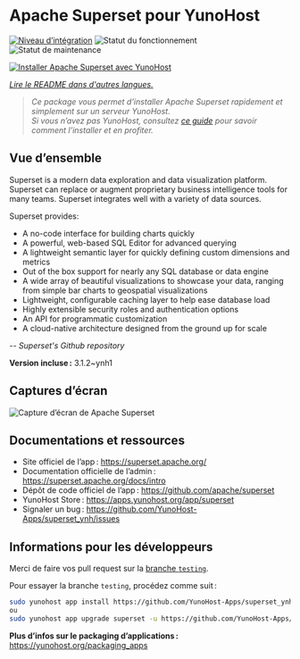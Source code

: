<!--
Nota bene : ce README est automatiquement généré par <https://github.com/YunoHost/apps/tree/master/tools/readme_generator>
Il NE doit PAS être modifié à la main.
-->

# Apache Superset pour YunoHost

[![Niveau d’intégration](https://dash.yunohost.org/integration/superset.svg)](https://dash.yunohost.org/appci/app/superset) ![Statut du fonctionnement](https://ci-apps.yunohost.org/ci/badges/superset.status.svg) ![Statut de maintenance](https://ci-apps.yunohost.org/ci/badges/superset.maintain.svg)

[![Installer Apache Superset avec YunoHost](https://install-app.yunohost.org/install-with-yunohost.svg)](https://install-app.yunohost.org/?app=superset)

*[Lire le README dans d'autres langues.](./ALL_README.md)*

> *Ce package vous permet d’installer Apache Superset rapidement et simplement sur un serveur YunoHost.*  
> *Si vous n’avez pas YunoHost, consultez [ce guide](https://yunohost.org/install) pour savoir comment l’installer et en profiter.*

## Vue d’ensemble

Superset is a modern data exploration and data visualization platform. Superset can replace or augment proprietary business intelligence tools for many teams. Superset integrates well with a variety of data sources.

Superset provides:

- A no-code interface for building charts quickly
- A powerful, web-based SQL Editor for advanced querying
- A lightweight semantic layer for quickly defining custom dimensions and metrics
- Out of the box support for nearly any SQL database or data engine
- A wide array of beautiful visualizations to showcase your data, ranging from simple bar charts to geospatial visualizations
- Lightweight, configurable caching layer to help ease database load
- Highly extensible security roles and authentication options
- An API for programmatic customization
- A cloud-native architecture designed from the ground up for scale

*-- Superset's Github repository*


**Version incluse :** 3.1.2~ynh1

## Captures d’écran

![Capture d’écran de Apache Superset](./doc/screenshots/explore.jpg)

## Documentations et ressources

- Site officiel de l’app : <https://superset.apache.org/>
- Documentation officielle de l’admin : <https://superset.apache.org/docs/intro>
- Dépôt de code officiel de l’app : <https://github.com/apache/superset>
- YunoHost Store : <https://apps.yunohost.org/app/superset>
- Signaler un bug : <https://github.com/YunoHost-Apps/superset_ynh/issues>

## Informations pour les développeurs

Merci de faire vos pull request sur la [branche `testing`](https://github.com/YunoHost-Apps/superset_ynh/tree/testing).

Pour essayer la branche `testing`, procédez comme suit :

```bash
sudo yunohost app install https://github.com/YunoHost-Apps/superset_ynh/tree/testing --debug
ou
sudo yunohost app upgrade superset -u https://github.com/YunoHost-Apps/superset_ynh/tree/testing --debug
```

**Plus d’infos sur le packaging d’applications :** <https://yunohost.org/packaging_apps>
